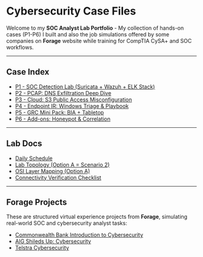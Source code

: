 # Cybersecurity Case Files
Welcome to my **SOC Analyst Lab Portfolio** - My collection of hands-on cases (P1-P6) I built and also the job simulations offered by some companies on **Forage** website while training for CompTIA CySA+ and SOC workflows.

---

## Case Index
- [P1 - SOC Detection Lab (Suricata + Wazuh + ELK Stack)](./01-P1-SOC-Detection-Lab/README.md)
- [P2 - PCAP: DNS Exfiltration Deep Dive](./02-P2-PCAP-DNSExfil/README.md)
- [P3 - Cloud: S3 Public Access Misconfiguration](./03-P3-CloudS3/README.md)
- [P4 - Endpoint IR: Windows Triage & Playbook](./04-P4-EndpointIR/README.md)
- [P5 - GRC Mini Pack: BIA + Tabletop](./05-P5-GRC/README.md)
- [P6 - Add-ons: Honeypot & Correlation](./06-P6-Honeypot/README.md)

---
## Lab Docs
- [Daily Schedule](./docs/schedule.md)
- [Lab Topology (Option A = Scenario 2)](./docs/topology.md)
- [OSI Layer Mapping (Option A)](./docs/osi-mapping.md)
- [Connectivity Verification Checklist](./docs/verification.md)

---
## Forage Projects
These are structured virtual experience projects from **Forage**, simulating real-world SOC and cybersecurity analyst tasks:

- [Commonwealth Bank Introduction to Cybersecurity](./Forage-Projects/commonwealth-bank.md)
- [AIG Shileds Up: Cybersecurity](./Forage-Projects/AIG-shields-up.md)
- [Telstra Cybersecurity](./Forage-Projects/Telstra.md)

